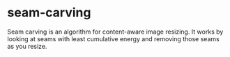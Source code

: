 # seam-carving
Seam carving is an algorithm for content-aware image resizing. 
It works by looking at seams with least cumulative energy and removing those seams as you resize.
